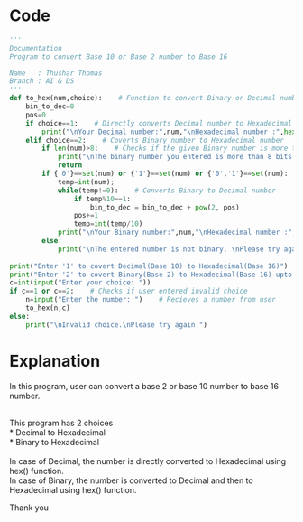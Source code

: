 # Code
```python
'''
Documentation
Program to convert Base 10 or Base 2 number to Base 16

Name   : Thushar Thomas
Branch : AI & DS
'''
def to_hex(num,choice):    # Function to convert Binary or Decimal number to Hexadecimal number
    bin_to_dec=0
    pos=0
    if choice==1:    # Directly converts Decimal number to Hexadecimal number
        print("\nYour Decimal number:",num,"\nHexadecimal number :",hex(int(num)))
    elif choice==2:    # Coverts Binary number to Hexadecimal number
        if len(num)>8:    # Checks if the given Binary number is more than 8 bits
            print("\nThe binary number you entered is more than 8 bits.\nPlease try again.")
            return
        if {'0'}==set(num) or {'1'}==set(num) or {'0','1'}==set(num):    # Checks if numbers other than '0' or '1' is in given number
            temp=int(num);
            while(temp!=0):    # Converts Binary to Decimal number
                if temp%10==1:
                    bin_to_dec = bin_to_dec + pow(2, pos)
                pos+=1
                temp=int(temp/10)
            print("\nYour Binary number:",num,"\nHexadecimal number :",hex(int(bin_to_dec)))
        else:
            print("\nThe entered number is not binary. \nPlease try again.")
            
print("Enter '1' to covert Decimal(Base 10) to Hexadecimal(Base 16)")
print("Enter '2' to covert Binary(Base 2) to Hexadecimal(Base 16) upto 8 bits")
c=int(input("Enter your choice: "))
if c==1 or c==2:    # Checks if user entered invalid choice
    n=input("Enter the number: ")    # Recieves a number from user
    to_hex(n,c)  
else:
    print("\nInvalid choice.\nPlease try again.") 
```

# Explanation
In this program, user can convert a base 2 or base 10 number to base 16 number.
<p> <br/>This program has 2 choices
   <br/>* Decimal to Hexadecimal
   <br/>* Binary to Hexadecimal
  <br/><br/>In case of Decimal, the number is directly converted to Hexadecimal using hex() function.
 <br/>In case of Binary, the number is converted to Decimal and then to Hexadecimal using hex() function.</p>
 Thank you

